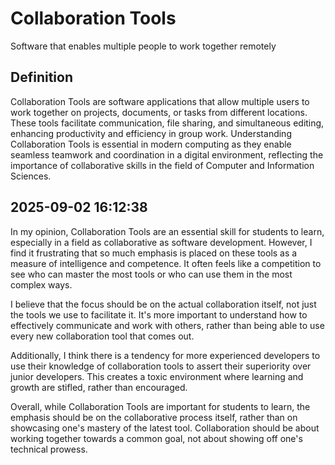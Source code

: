 # Collaboration Tools

Software that enables multiple people to work together remotely

## Definition
Collaboration Tools are software applications that allow multiple users to work together on projects, documents, or tasks from different locations. These tools facilitate communication, file sharing, and simultaneous editing, enhancing productivity and efficiency in group work. Understanding Collaboration Tools is essential in modern computing as they enable seamless teamwork and coordination in a digital environment, reflecting the importance of collaborative skills in the field of Computer and Information Sciences.

## 2025-09-02 16:12:38
In my opinion, Collaboration Tools are an essential skill for students to learn, especially in a field as collaborative as software development. However, I find it frustrating that so much emphasis is placed on these tools as a measure of intelligence and competence. It often feels like a competition to see who can master the most tools or who can use them in the most complex ways.

I believe that the focus should be on the actual collaboration itself, not just the tools we use to facilitate it. It's more important to understand how to effectively communicate and work with others, rather than being able to use every new collaboration tool that comes out.

Additionally, I think there is a tendency for more experienced developers to use their knowledge of collaboration tools to assert their superiority over junior developers. This creates a toxic environment where learning and growth are stifled, rather than encouraged.

Overall, while Collaboration Tools are important for students to learn, the emphasis should be on the collaborative process itself, rather than on showcasing one's mastery of the latest tool. Collaboration should be about working together towards a common goal, not about showing off one's technical prowess.
